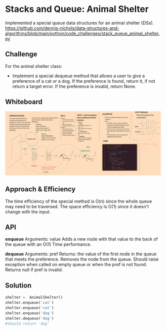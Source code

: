 # Stacks and Queue: Animal Shelter

Implemented a special queue data structures for an animal shelter (DSs).
https://github.com/dennis-nichols/data-structures-and-algorithms/blob/main/python/code_challenges/stack_queue_animal_shelter.py

## Challenge

For the animal shelter class:

- Implement a special dequeue method that allows a user to give a preference of a cat or a dog. If the preference is found, return it, if not return a target error. If the preference is invalid, return None.

## Whiteboard

![](stack-queue-animal-shelter.png)

## Approach & Efficiency

The time efficiency of the special method is O(n) since the whole queue may need to be traversed.
The space efficiency is O(1) since it doesn't change with the input.

## API

**enqueue**
Arguments: value
Adds a new node with that value to the back of the queue with an O(1) Time performance.

**dequeue**
Arguments: pref
Returns: the value of the first node in the queue that meets the preference.
Removes the node from the queue.
Should raise exception when called on empty queue or when the pref is not found.
Returns null if pref is invalid.

## Solution

```python
shelter =  AnimalShelter()
shelter.enqueue('cat')
shelter.enqueue('cat')
shelter.enqueue('dog')
shelter.dequeue('dog')
#should return 'dog'
```

